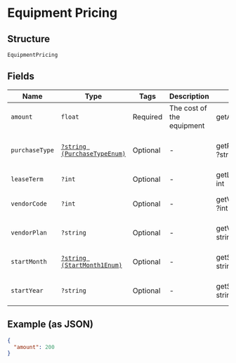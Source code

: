 
# Equipment Pricing

## Structure

`EquipmentPricing`

## Fields

| Name | Type | Tags | Description | Getter | Setter |
|  --- | --- | --- | --- | --- | --- |
| `amount` | `float` | Required | The cost of the equipment | getAmount(): float | setAmount(float amount): void |
| `purchaseType` | [`?string (PurchaseTypeEnum)`](../../doc/models/purchase-type-enum.md) | Optional | - | getPurchaseType(): ?string | setPurchaseType(?string purchaseType): void |
| `leaseTerm` | `?int` | Optional | - | getLeaseTerm(): ?int | setLeaseTerm(?int leaseTerm): void |
| `vendorCode` | `?int` | Optional | - | getVendorCode(): ?int | setVendorCode(?int vendorCode): void |
| `vendorPlan` | `?string` | Optional | - | getVendorPlan(): ?string | setVendorPlan(?string vendorPlan): void |
| `startMonth` | [`?string (StartMonth1Enum)`](../../doc/models/start-month-1-enum.md) | Optional | - | getStartMonth(): ?string | setStartMonth(?string startMonth): void |
| `startYear` | `?string` | Optional | - | getStartYear(): ?string | setStartYear(?string startYear): void |

## Example (as JSON)

```json
{
  "amount": 200
}
```

